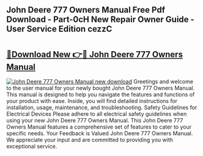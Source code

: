 ## John Deere 777 Owners Manual Free Pdf Download - Part-0cH New Repair Owner Guide - User Service Edition cezzC

# <h2><a href="http://bc91783.oget.top/?id=John+Deere+777+Owners+Manual">🔗Download New 👉🔴 John Deere 777 Owners Manual</a></h2>

[![John Deere 777 Owners Manual new download](https://i.imgur.com/5g1atiW.png)](http://bc91783.oget.top/?id=John+Deere+777+Owners+Manual)
Greetings and welcome to the user manual for your newly bought John Deere 777 Owners Manual. This manual is designed to help you navigate the features and functions of your product with ease. Inside, you will find detailed instructions for installation, usage, maintenance, and troubleshooting. Safety Guidelines for Electrical Devices Please adhere to all electrical safety guidelines when using your new John Deere 777 Owners Manual. This John Deere 777 Owners Manual features a comprehensive set of features to cater to your specific needs. Your Feedback is Valued John Deere 777 Owners Manual. We appreciate your input and are committed to providing you with exceptional service.
